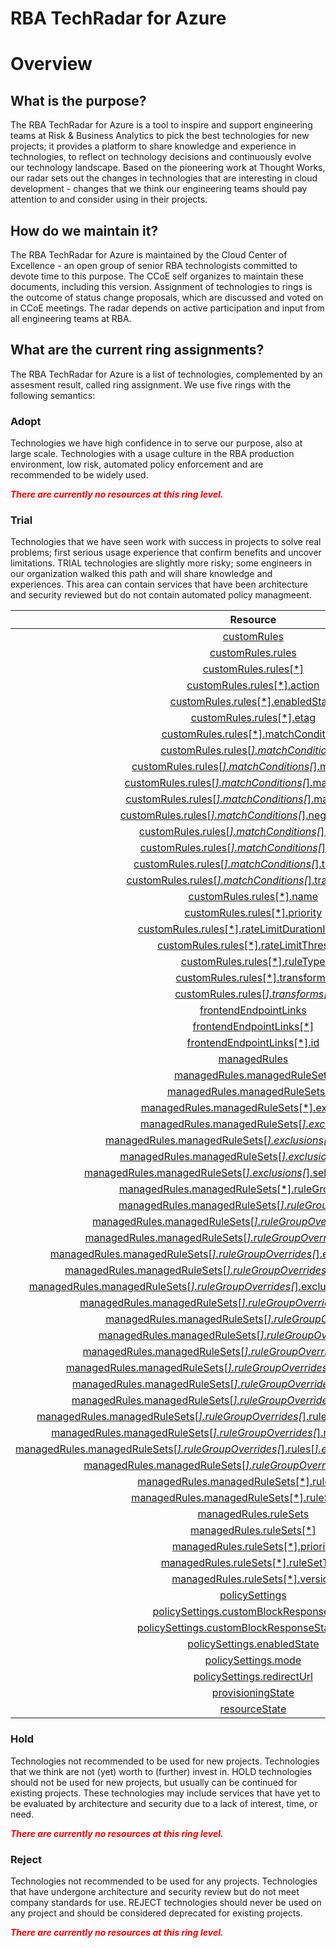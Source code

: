 
RBA TechRadar for Azure
=======================

# Overview

## What is the purpose?


The RBA TechRadar for Azure is a tool to inspire and support engineering teams at Risk & Business Analytics to pick the best technologies for new projects; it provides a platform to share knowledge and experience in technologies, to reflect on technology decisions and continuously evolve our technology landscape.  Based on the pioneering work at Thought Works, our radar sets out the changes in technologies that are interesting in cloud development - changes that we think our engineering teams should pay attention to and consider using in their projects.
## How do we maintain it?


The RBA TechRadar for Azure is maintained by the Cloud Center of Excellence - an open group of senior RBA technologists committed to devote time to this purpose.  The CCoE self organizes to maintain these documents, including this version.  Assignment of technologies to rings is the outcome of status change proposals, which are discussed and voted on in CCoE meetings.  The radar depends on active participation and input from all engineering teams at RBA.
## What are the current ring assignments?


The RBA TechRadar for Azure is a list of technologies, complemented by an assesment result, called ring assignment.  We use five rings with the following semantics:
### Adopt


Technologies we have high confidence in to serve our purpose, also at large scale.  Technologies with a usage culture in the RBA production environment, low risk, automated policy enforcement and are recommended to be widely used.  
  
***<font color="red"> There are currently no resources at this ring level. </font>***
### Trial


Technologies that we have seen work with success in projects to solve real problems;  first serious usage experience that confirm benefits and uncover limitations.  TRIAL technologies are slightly more risky; some engineers in our organization walked this path and will share knowledge and experiences.  This area can contain services that have been architecture and security reviewed but do not contain automated policy managmeent.  

|Resource|Description|Path|Status|
| :---: | :---: | :---: | :---: |
|[customRules](https://github.com/openrba/python-azure-techradar/blob/master/Microsoft.Network/frontdoorWebApplicationFirewallPolicies/customRules)|UNKNOWN|Microsoft.Network/frontdoorWebApplicationFirewallPolicies/customRules|TRIAL|
|[customRules.rules](https://github.com/openrba/python-azure-techradar/blob/master/Microsoft.Network/frontdoorWebApplicationFirewallPolicies/customRules.rules)|UNKNOWN|Microsoft.Network/frontdoorWebApplicationFirewallPolicies/customRules.rules|TRIAL|
|[customRules.rules[*]](https://github.com/openrba/python-azure-techradar/blob/master/Microsoft.Network/frontdoorWebApplicationFirewallPolicies/customRules.rules[*])|UNKNOWN|Microsoft.Network/frontdoorWebApplicationFirewallPolicies/customRules.rules[*]|TRIAL|
|[customRules.rules[*].action](https://github.com/openrba/python-azure-techradar/blob/master/Microsoft.Network/frontdoorWebApplicationFirewallPolicies/customRules.rules[*].action)|UNKNOWN|Microsoft.Network/frontdoorWebApplicationFirewallPolicies/customRules.rules[*].action|TRIAL|
|[customRules.rules[*].enabledState](https://github.com/openrba/python-azure-techradar/blob/master/Microsoft.Network/frontdoorWebApplicationFirewallPolicies/customRules.rules[*].enabledState)|UNKNOWN|Microsoft.Network/frontdoorWebApplicationFirewallPolicies/customRules.rules[*].enabledState|TRIAL|
|[customRules.rules[*].etag](https://github.com/openrba/python-azure-techradar/blob/master/Microsoft.Network/frontdoorWebApplicationFirewallPolicies/customRules.rules[*].etag)|UNKNOWN|Microsoft.Network/frontdoorWebApplicationFirewallPolicies/customRules.rules[*].etag|TRIAL|
|[customRules.rules[*].matchConditions](https://github.com/openrba/python-azure-techradar/blob/master/Microsoft.Network/frontdoorWebApplicationFirewallPolicies/customRules.rules[*].matchConditions)|UNKNOWN|Microsoft.Network/frontdoorWebApplicationFirewallPolicies/customRules.rules[*].matchConditions|TRIAL|
|[customRules.rules[*].matchConditions[*]](https://github.com/openrba/python-azure-techradar/blob/master/Microsoft.Network/frontdoorWebApplicationFirewallPolicies/customRules.rules[*].matchConditions[*])|UNKNOWN|Microsoft.Network/frontdoorWebApplicationFirewallPolicies/customRules.rules[*].matchConditions[*]|TRIAL|
|[customRules.rules[*].matchConditions[*].matchValue](https://github.com/openrba/python-azure-techradar/blob/master/Microsoft.Network/frontdoorWebApplicationFirewallPolicies/customRules.rules[*].matchConditions[*].matchValue)|UNKNOWN|Microsoft.Network/frontdoorWebApplicationFirewallPolicies/customRules.rules[*].matchConditions[*].matchValue|TRIAL|
|[customRules.rules[*].matchConditions[*].matchValue[*]](https://github.com/openrba/python-azure-techradar/blob/master/Microsoft.Network/frontdoorWebApplicationFirewallPolicies/customRules.rules[*].matchConditions[*].matchValue[*])|UNKNOWN|Microsoft.Network/frontdoorWebApplicationFirewallPolicies/customRules.rules[*].matchConditions[*].matchValue[*]|TRIAL|
|[customRules.rules[*].matchConditions[*].matchVariable](https://github.com/openrba/python-azure-techradar/blob/master/Microsoft.Network/frontdoorWebApplicationFirewallPolicies/customRules.rules[*].matchConditions[*].matchVariable)|UNKNOWN|Microsoft.Network/frontdoorWebApplicationFirewallPolicies/customRules.rules[*].matchConditions[*].matchVariable|TRIAL|
|[customRules.rules[*].matchConditions[*].negateCondition](https://github.com/openrba/python-azure-techradar/blob/master/Microsoft.Network/frontdoorWebApplicationFirewallPolicies/customRules.rules[*].matchConditions[*].negateCondition)|UNKNOWN|Microsoft.Network/frontdoorWebApplicationFirewallPolicies/customRules.rules[*].matchConditions[*].negateCondition|TRIAL|
|[customRules.rules[*].matchConditions[*].operator](https://github.com/openrba/python-azure-techradar/blob/master/Microsoft.Network/frontdoorWebApplicationFirewallPolicies/customRules.rules[*].matchConditions[*].operator)|UNKNOWN|Microsoft.Network/frontdoorWebApplicationFirewallPolicies/customRules.rules[*].matchConditions[*].operator|TRIAL|
|[customRules.rules[*].matchConditions[*].selector](https://github.com/openrba/python-azure-techradar/blob/master/Microsoft.Network/frontdoorWebApplicationFirewallPolicies/customRules.rules[*].matchConditions[*].selector)|UNKNOWN|Microsoft.Network/frontdoorWebApplicationFirewallPolicies/customRules.rules[*].matchConditions[*].selector|TRIAL|
|[customRules.rules[*].matchConditions[*].transforms](https://github.com/openrba/python-azure-techradar/blob/master/Microsoft.Network/frontdoorWebApplicationFirewallPolicies/customRules.rules[*].matchConditions[*].transforms)|UNKNOWN|Microsoft.Network/frontdoorWebApplicationFirewallPolicies/customRules.rules[*].matchConditions[*].transforms|TRIAL|
|[customRules.rules[*].matchConditions[*].transforms[*]](https://github.com/openrba/python-azure-techradar/blob/master/Microsoft.Network/frontdoorWebApplicationFirewallPolicies/customRules.rules[*].matchConditions[*].transforms[*])|UNKNOWN|Microsoft.Network/frontdoorWebApplicationFirewallPolicies/customRules.rules[*].matchConditions[*].transforms[*]|TRIAL|
|[customRules.rules[*].name](https://github.com/openrba/python-azure-techradar/blob/master/Microsoft.Network/frontdoorWebApplicationFirewallPolicies/customRules.rules[*].name)|UNKNOWN|Microsoft.Network/frontdoorWebApplicationFirewallPolicies/customRules.rules[*].name|TRIAL|
|[customRules.rules[*].priority](https://github.com/openrba/python-azure-techradar/blob/master/Microsoft.Network/frontdoorWebApplicationFirewallPolicies/customRules.rules[*].priority)|UNKNOWN|Microsoft.Network/frontdoorWebApplicationFirewallPolicies/customRules.rules[*].priority|TRIAL|
|[customRules.rules[*].rateLimitDurationInMinutes](https://github.com/openrba/python-azure-techradar/blob/master/Microsoft.Network/frontdoorWebApplicationFirewallPolicies/customRules.rules[*].rateLimitDurationInMinutes)|UNKNOWN|Microsoft.Network/frontdoorWebApplicationFirewallPolicies/customRules.rules[*].rateLimitDurationInMinutes|TRIAL|
|[customRules.rules[*].rateLimitThreshold](https://github.com/openrba/python-azure-techradar/blob/master/Microsoft.Network/frontdoorWebApplicationFirewallPolicies/customRules.rules[*].rateLimitThreshold)|UNKNOWN|Microsoft.Network/frontdoorWebApplicationFirewallPolicies/customRules.rules[*].rateLimitThreshold|TRIAL|
|[customRules.rules[*].ruleType](https://github.com/openrba/python-azure-techradar/blob/master/Microsoft.Network/frontdoorWebApplicationFirewallPolicies/customRules.rules[*].ruleType)|UNKNOWN|Microsoft.Network/frontdoorWebApplicationFirewallPolicies/customRules.rules[*].ruleType|TRIAL|
|[customRules.rules[*].transforms](https://github.com/openrba/python-azure-techradar/blob/master/Microsoft.Network/frontdoorWebApplicationFirewallPolicies/customRules.rules[*].transforms)|UNKNOWN|Microsoft.Network/frontdoorWebApplicationFirewallPolicies/customRules.rules[*].transforms|TRIAL|
|[customRules.rules[*].transforms[*]](https://github.com/openrba/python-azure-techradar/blob/master/Microsoft.Network/frontdoorWebApplicationFirewallPolicies/customRules.rules[*].transforms[*])|UNKNOWN|Microsoft.Network/frontdoorWebApplicationFirewallPolicies/customRules.rules[*].transforms[*]|TRIAL|
|[frontendEndpointLinks](https://github.com/openrba/python-azure-techradar/blob/master/Microsoft.Network/frontdoorWebApplicationFirewallPolicies/frontendEndpointLinks)|UNKNOWN|Microsoft.Network/frontdoorWebApplicationFirewallPolicies/frontendEndpointLinks|TRIAL|
|[frontendEndpointLinks[*]](https://github.com/openrba/python-azure-techradar/blob/master/Microsoft.Network/frontdoorWebApplicationFirewallPolicies/frontendEndpointLinks[*])|UNKNOWN|Microsoft.Network/frontdoorWebApplicationFirewallPolicies/frontendEndpointLinks[*]|TRIAL|
|[frontendEndpointLinks[*].id](https://github.com/openrba/python-azure-techradar/blob/master/Microsoft.Network/frontdoorWebApplicationFirewallPolicies/frontendEndpointLinks[*].id)|UNKNOWN|Microsoft.Network/frontdoorWebApplicationFirewallPolicies/frontendEndpointLinks[*].id|TRIAL|
|[managedRules](https://github.com/openrba/python-azure-techradar/blob/master/Microsoft.Network/frontdoorWebApplicationFirewallPolicies/managedRules)|UNKNOWN|Microsoft.Network/frontdoorWebApplicationFirewallPolicies/managedRules|TRIAL|
|[managedRules.managedRuleSets](https://github.com/openrba/python-azure-techradar/blob/master/Microsoft.Network/frontdoorWebApplicationFirewallPolicies/managedRules.managedRuleSets)|UNKNOWN|Microsoft.Network/frontdoorWebApplicationFirewallPolicies/managedRules.managedRuleSets|TRIAL|
|[managedRules.managedRuleSets[*]](https://github.com/openrba/python-azure-techradar/blob/master/Microsoft.Network/frontdoorWebApplicationFirewallPolicies/managedRules.managedRuleSets[*])|UNKNOWN|Microsoft.Network/frontdoorWebApplicationFirewallPolicies/managedRules.managedRuleSets[*]|TRIAL|
|[managedRules.managedRuleSets[*].exclusions](https://github.com/openrba/python-azure-techradar/blob/master/Microsoft.Network/frontdoorWebApplicationFirewallPolicies/managedRules.managedRuleSets[*].exclusions)|UNKNOWN|Microsoft.Network/frontdoorWebApplicationFirewallPolicies/managedRules.managedRuleSets[*].exclusions|TRIAL|
|[managedRules.managedRuleSets[*].exclusions[*]](https://github.com/openrba/python-azure-techradar/blob/master/Microsoft.Network/frontdoorWebApplicationFirewallPolicies/managedRules.managedRuleSets[*].exclusions[*])|UNKNOWN|Microsoft.Network/frontdoorWebApplicationFirewallPolicies/managedRules.managedRuleSets[*].exclusions[*]|TRIAL|
|[managedRules.managedRuleSets[*].exclusions[*].matchVariable](https://github.com/openrba/python-azure-techradar/blob/master/Microsoft.Network/frontdoorWebApplicationFirewallPolicies/managedRules.managedRuleSets[*].exclusions[*].matchVariable)|UNKNOWN|Microsoft.Network/frontdoorWebApplicationFirewallPolicies/managedRules.managedRuleSets[*].exclusions[*].matchVariable|TRIAL|
|[managedRules.managedRuleSets[*].exclusions[*].selector](https://github.com/openrba/python-azure-techradar/blob/master/Microsoft.Network/frontdoorWebApplicationFirewallPolicies/managedRules.managedRuleSets[*].exclusions[*].selector)|UNKNOWN|Microsoft.Network/frontdoorWebApplicationFirewallPolicies/managedRules.managedRuleSets[*].exclusions[*].selector|TRIAL|
|[managedRules.managedRuleSets[*].exclusions[*].selectorMatchOperator](https://github.com/openrba/python-azure-techradar/blob/master/Microsoft.Network/frontdoorWebApplicationFirewallPolicies/managedRules.managedRuleSets[*].exclusions[*].selectorMatchOperator)|UNKNOWN|Microsoft.Network/frontdoorWebApplicationFirewallPolicies/managedRules.managedRuleSets[*].exclusions[*].selectorMatchOperator|TRIAL|
|[managedRules.managedRuleSets[*].ruleGroupOverrides](https://github.com/openrba/python-azure-techradar/blob/master/Microsoft.Network/frontdoorWebApplicationFirewallPolicies/managedRules.managedRuleSets[*].ruleGroupOverrides)|UNKNOWN|Microsoft.Network/frontdoorWebApplicationFirewallPolicies/managedRules.managedRuleSets[*].ruleGroupOverrides|TRIAL|
|[managedRules.managedRuleSets[*].ruleGroupOverrides[*]](https://github.com/openrba/python-azure-techradar/blob/master/Microsoft.Network/frontdoorWebApplicationFirewallPolicies/managedRules.managedRuleSets[*].ruleGroupOverrides[*])|UNKNOWN|Microsoft.Network/frontdoorWebApplicationFirewallPolicies/managedRules.managedRuleSets[*].ruleGroupOverrides[*]|TRIAL|
|[managedRules.managedRuleSets[*].ruleGroupOverrides[*].exclusions](https://github.com/openrba/python-azure-techradar/blob/master/Microsoft.Network/frontdoorWebApplicationFirewallPolicies/managedRules.managedRuleSets[*].ruleGroupOverrides[*].exclusions)|UNKNOWN|Microsoft.Network/frontdoorWebApplicationFirewallPolicies/managedRules.managedRuleSets[*].ruleGroupOverrides[*].exclusions|TRIAL|
|[managedRules.managedRuleSets[*].ruleGroupOverrides[*].exclusions[*]](https://github.com/openrba/python-azure-techradar/blob/master/Microsoft.Network/frontdoorWebApplicationFirewallPolicies/managedRules.managedRuleSets[*].ruleGroupOverrides[*].exclusions[*])|UNKNOWN|Microsoft.Network/frontdoorWebApplicationFirewallPolicies/managedRules.managedRuleSets[*].ruleGroupOverrides[*].exclusions[*]|TRIAL|
|[managedRules.managedRuleSets[*].ruleGroupOverrides[*].exclusions[*].matchVariable](https://github.com/openrba/python-azure-techradar/blob/master/Microsoft.Network/frontdoorWebApplicationFirewallPolicies/managedRules.managedRuleSets[*].ruleGroupOverrides[*].exclusions[*].matchVariable)|UNKNOWN|Microsoft.Network/frontdoorWebApplicationFirewallPolicies/managedRules.managedRuleSets[*].ruleGroupOverrides[*].exclusions[*].matchVariable|TRIAL|
|[managedRules.managedRuleSets[*].ruleGroupOverrides[*].exclusions[*].selector](https://github.com/openrba/python-azure-techradar/blob/master/Microsoft.Network/frontdoorWebApplicationFirewallPolicies/managedRules.managedRuleSets[*].ruleGroupOverrides[*].exclusions[*].selector)|UNKNOWN|Microsoft.Network/frontdoorWebApplicationFirewallPolicies/managedRules.managedRuleSets[*].ruleGroupOverrides[*].exclusions[*].selector|TRIAL|
|[managedRules.managedRuleSets[*].ruleGroupOverrides[*].exclusions[*].selectorMatchOperator](https://github.com/openrba/python-azure-techradar/blob/master/Microsoft.Network/frontdoorWebApplicationFirewallPolicies/managedRules.managedRuleSets[*].ruleGroupOverrides[*].exclusions[*].selectorMatchOperator)|UNKNOWN|Microsoft.Network/frontdoorWebApplicationFirewallPolicies/managedRules.managedRuleSets[*].ruleGroupOverrides[*].exclusions[*].selectorMatchOperator|TRIAL|
|[managedRules.managedRuleSets[*].ruleGroupOverrides[*].ruleGroupName](https://github.com/openrba/python-azure-techradar/blob/master/Microsoft.Network/frontdoorWebApplicationFirewallPolicies/managedRules.managedRuleSets[*].ruleGroupOverrides[*].ruleGroupName)|UNKNOWN|Microsoft.Network/frontdoorWebApplicationFirewallPolicies/managedRules.managedRuleSets[*].ruleGroupOverrides[*].ruleGroupName|TRIAL|
|[managedRules.managedRuleSets[*].ruleGroupOverrides[*].rules](https://github.com/openrba/python-azure-techradar/blob/master/Microsoft.Network/frontdoorWebApplicationFirewallPolicies/managedRules.managedRuleSets[*].ruleGroupOverrides[*].rules)|UNKNOWN|Microsoft.Network/frontdoorWebApplicationFirewallPolicies/managedRules.managedRuleSets[*].ruleGroupOverrides[*].rules|TRIAL|
|[managedRules.managedRuleSets[*].ruleGroupOverrides[*].rules[*]](https://github.com/openrba/python-azure-techradar/blob/master/Microsoft.Network/frontdoorWebApplicationFirewallPolicies/managedRules.managedRuleSets[*].ruleGroupOverrides[*].rules[*])|UNKNOWN|Microsoft.Network/frontdoorWebApplicationFirewallPolicies/managedRules.managedRuleSets[*].ruleGroupOverrides[*].rules[*]|TRIAL|
|[managedRules.managedRuleSets[*].ruleGroupOverrides[*].rules[*].action](https://github.com/openrba/python-azure-techradar/blob/master/Microsoft.Network/frontdoorWebApplicationFirewallPolicies/managedRules.managedRuleSets[*].ruleGroupOverrides[*].rules[*].action)|UNKNOWN|Microsoft.Network/frontdoorWebApplicationFirewallPolicies/managedRules.managedRuleSets[*].ruleGroupOverrides[*].rules[*].action|TRIAL|
|[managedRules.managedRuleSets[*].ruleGroupOverrides[*].rules[*].enabledState](https://github.com/openrba/python-azure-techradar/blob/master/Microsoft.Network/frontdoorWebApplicationFirewallPolicies/managedRules.managedRuleSets[*].ruleGroupOverrides[*].rules[*].enabledState)|UNKNOWN|Microsoft.Network/frontdoorWebApplicationFirewallPolicies/managedRules.managedRuleSets[*].ruleGroupOverrides[*].rules[*].enabledState|TRIAL|
|[managedRules.managedRuleSets[*].ruleGroupOverrides[*].rules[*].exclusions](https://github.com/openrba/python-azure-techradar/blob/master/Microsoft.Network/frontdoorWebApplicationFirewallPolicies/managedRules.managedRuleSets[*].ruleGroupOverrides[*].rules[*].exclusions)|UNKNOWN|Microsoft.Network/frontdoorWebApplicationFirewallPolicies/managedRules.managedRuleSets[*].ruleGroupOverrides[*].rules[*].exclusions|TRIAL|
|[managedRules.managedRuleSets[*].ruleGroupOverrides[*].rules[*].exclusions[*]](https://github.com/openrba/python-azure-techradar/blob/master/Microsoft.Network/frontdoorWebApplicationFirewallPolicies/managedRules.managedRuleSets[*].ruleGroupOverrides[*].rules[*].exclusions[*])|UNKNOWN|Microsoft.Network/frontdoorWebApplicationFirewallPolicies/managedRules.managedRuleSets[*].ruleGroupOverrides[*].rules[*].exclusions[*]|TRIAL|
|[managedRules.managedRuleSets[*].ruleGroupOverrides[*].rules[*].exclusions[*].matchVariable](https://github.com/openrba/python-azure-techradar/blob/master/Microsoft.Network/frontdoorWebApplicationFirewallPolicies/managedRules.managedRuleSets[*].ruleGroupOverrides[*].rules[*].exclusions[*].matchVariable)|UNKNOWN|Microsoft.Network/frontdoorWebApplicationFirewallPolicies/managedRules.managedRuleSets[*].ruleGroupOverrides[*].rules[*].exclusions[*].matchVariable|TRIAL|
|[managedRules.managedRuleSets[*].ruleGroupOverrides[*].rules[*].exclusions[*].selector](https://github.com/openrba/python-azure-techradar/blob/master/Microsoft.Network/frontdoorWebApplicationFirewallPolicies/managedRules.managedRuleSets[*].ruleGroupOverrides[*].rules[*].exclusions[*].selector)|UNKNOWN|Microsoft.Network/frontdoorWebApplicationFirewallPolicies/managedRules.managedRuleSets[*].ruleGroupOverrides[*].rules[*].exclusions[*].selector|TRIAL|
|[managedRules.managedRuleSets[*].ruleGroupOverrides[*].rules[*].exclusions[*].selectorMatchOperator](https://github.com/openrba/python-azure-techradar/blob/master/Microsoft.Network/frontdoorWebApplicationFirewallPolicies/managedRules.managedRuleSets[*].ruleGroupOverrides[*].rules[*].exclusions[*].selectorMatchOperator)|UNKNOWN|Microsoft.Network/frontdoorWebApplicationFirewallPolicies/managedRules.managedRuleSets[*].ruleGroupOverrides[*].rules[*].exclusions[*].selectorMatchOperator|TRIAL|
|[managedRules.managedRuleSets[*].ruleGroupOverrides[*].rules[*].ruleId](https://github.com/openrba/python-azure-techradar/blob/master/Microsoft.Network/frontdoorWebApplicationFirewallPolicies/managedRules.managedRuleSets[*].ruleGroupOverrides[*].rules[*].ruleId)|UNKNOWN|Microsoft.Network/frontdoorWebApplicationFirewallPolicies/managedRules.managedRuleSets[*].ruleGroupOverrides[*].rules[*].ruleId|TRIAL|
|[managedRules.managedRuleSets[*].ruleSetType](https://github.com/openrba/python-azure-techradar/blob/master/Microsoft.Network/frontdoorWebApplicationFirewallPolicies/managedRules.managedRuleSets[*].ruleSetType)|UNKNOWN|Microsoft.Network/frontdoorWebApplicationFirewallPolicies/managedRules.managedRuleSets[*].ruleSetType|TRIAL|
|[managedRules.managedRuleSets[*].ruleSetVersion](https://github.com/openrba/python-azure-techradar/blob/master/Microsoft.Network/frontdoorWebApplicationFirewallPolicies/managedRules.managedRuleSets[*].ruleSetVersion)|UNKNOWN|Microsoft.Network/frontdoorWebApplicationFirewallPolicies/managedRules.managedRuleSets[*].ruleSetVersion|TRIAL|
|[managedRules.ruleSets](https://github.com/openrba/python-azure-techradar/blob/master/Microsoft.Network/frontdoorWebApplicationFirewallPolicies/managedRules.ruleSets)|UNKNOWN|Microsoft.Network/frontdoorWebApplicationFirewallPolicies/managedRules.ruleSets|TRIAL|
|[managedRules.ruleSets[*]](https://github.com/openrba/python-azure-techradar/blob/master/Microsoft.Network/frontdoorWebApplicationFirewallPolicies/managedRules.ruleSets[*])|UNKNOWN|Microsoft.Network/frontdoorWebApplicationFirewallPolicies/managedRules.ruleSets[*]|TRIAL|
|[managedRules.ruleSets[*].priority](https://github.com/openrba/python-azure-techradar/blob/master/Microsoft.Network/frontdoorWebApplicationFirewallPolicies/managedRules.ruleSets[*].priority)|UNKNOWN|Microsoft.Network/frontdoorWebApplicationFirewallPolicies/managedRules.ruleSets[*].priority|TRIAL|
|[managedRules.ruleSets[*].ruleSetType](https://github.com/openrba/python-azure-techradar/blob/master/Microsoft.Network/frontdoorWebApplicationFirewallPolicies/managedRules.ruleSets[*].ruleSetType)|UNKNOWN|Microsoft.Network/frontdoorWebApplicationFirewallPolicies/managedRules.ruleSets[*].ruleSetType|TRIAL|
|[managedRules.ruleSets[*].version](https://github.com/openrba/python-azure-techradar/blob/master/Microsoft.Network/frontdoorWebApplicationFirewallPolicies/managedRules.ruleSets[*].version)|UNKNOWN|Microsoft.Network/frontdoorWebApplicationFirewallPolicies/managedRules.ruleSets[*].version|TRIAL|
|[policySettings](https://github.com/openrba/python-azure-techradar/blob/master/Microsoft.Network/frontdoorWebApplicationFirewallPolicies/policySettings)|UNKNOWN|Microsoft.Network/frontdoorWebApplicationFirewallPolicies/policySettings|TRIAL|
|[policySettings.customBlockResponseBody](https://github.com/openrba/python-azure-techradar/blob/master/Microsoft.Network/frontdoorWebApplicationFirewallPolicies/policySettings.customBlockResponseBody)|UNKNOWN|Microsoft.Network/frontdoorWebApplicationFirewallPolicies/policySettings.customBlockResponseBody|TRIAL|
|[policySettings.customBlockResponseStatusCode](https://github.com/openrba/python-azure-techradar/blob/master/Microsoft.Network/frontdoorWebApplicationFirewallPolicies/policySettings.customBlockResponseStatusCode)|UNKNOWN|Microsoft.Network/frontdoorWebApplicationFirewallPolicies/policySettings.customBlockResponseStatusCode|TRIAL|
|[policySettings.enabledState](https://github.com/openrba/python-azure-techradar/blob/master/Microsoft.Network/frontdoorWebApplicationFirewallPolicies/policySettings.enabledState)|UNKNOWN|Microsoft.Network/frontdoorWebApplicationFirewallPolicies/policySettings.enabledState|TRIAL|
|[policySettings.mode](https://github.com/openrba/python-azure-techradar/blob/master/Microsoft.Network/frontdoorWebApplicationFirewallPolicies/policySettings.mode)|UNKNOWN|Microsoft.Network/frontdoorWebApplicationFirewallPolicies/policySettings.mode|TRIAL|
|[policySettings.redirectUrl](https://github.com/openrba/python-azure-techradar/blob/master/Microsoft.Network/frontdoorWebApplicationFirewallPolicies/policySettings.redirectUrl)|UNKNOWN|Microsoft.Network/frontdoorWebApplicationFirewallPolicies/policySettings.redirectUrl|TRIAL|
|[provisioningState](https://github.com/openrba/python-azure-techradar/blob/master/Microsoft.Network/frontdoorWebApplicationFirewallPolicies/provisioningState)|UNKNOWN|Microsoft.Network/frontdoorWebApplicationFirewallPolicies/provisioningState|TRIAL|
|[resourceState](https://github.com/openrba/python-azure-techradar/blob/master/Microsoft.Network/frontdoorWebApplicationFirewallPolicies/resourceState)|UNKNOWN|Microsoft.Network/frontdoorWebApplicationFirewallPolicies/resourceState|TRIAL|

### Hold


Technologies not recommended to be used for new projects. Technologies that we think are not (yet) worth to (further) invest in.  HOLD technologies should not be used for new projects, but usually can be continued for existing projects.  These technologies may include services that have yet to be evaluated by architecture and security due to a lack of interest, time, or need.  
  
***<font color="red"> There are currently no resources at this ring level. </font>***
### Reject


Technologies not recommended to be used for any projects. Technologies that have undergone architecture and security review but do not meet company standards for use.  REJECT technologies should never be used on any project and should be considered deprecated for existing projects.  
  
***<font color="red"> There are currently no resources at this ring level. </font>***